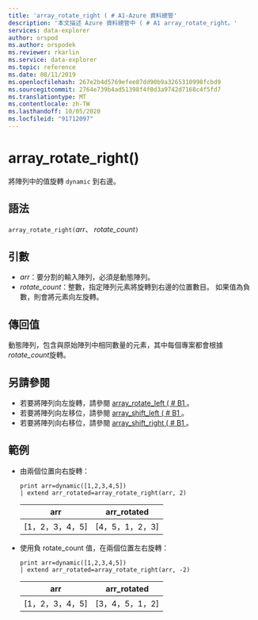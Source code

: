 ```yaml
---
title: 'array_rotate_right ( # A1-Azure 資料總管'
description: '本文描述 Azure 資料總管中 ( # A1 array_rotate_right。'
services: data-explorer
author: orspod
ms.author: orspodek
ms.reviewer: rkarlin
ms.service: data-explorer
ms.topic: reference
ms.date: 08/11/2019
ms.openlocfilehash: 267e2b4d5769efee87dd90b9a3265310998fcbd9
ms.sourcegitcommit: 2764e739b4ad51398f4f0d3a9742d7168c4f5fd7
ms.translationtype: MT
ms.contentlocale: zh-TW
ms.lasthandoff: 10/05/2020
ms.locfileid: "91712097"
---
```

# <a name="array_rotate_right"></a>array_rotate_right()

將陣列中的值旋轉 `dynamic` 到右邊。

## <a name="syntax"></a>語法

`array_rotate_right(`*arr*、 *rotate_count*`)`

## <a name="arguments"></a>引數

* *arr*：要分割的輸入陣列，必須是動態陣列。
* *rotate_count*：整數，指定陣列元素將旋轉到右邊的位置數目。 如果值為負數，則會將元素向左旋轉。

## <a name="returns"></a>傳回值

動態陣列，包含與原始陣列中相同數量的元素，其中每個專案都會根據 *rotate_count*旋轉。

## <a name="see-also"></a>另請參閱

* 若要將陣列向左旋轉，請參閱 [array_rotate_left ( # B1 ](array_rotate_leftfunction.md)。
* 若要將陣列向左移位，請參閱 [array_shift_left ( # B1 ](array_shift_leftfunction.md)。
* 若要將陣列向右移位，請參閱 [array_shift_right ( # B1 ](array_shift_rightfunction.md)。

## <a name="examples"></a>範例

* 由兩個位置向右旋轉：

    <!-- csl: https://help.kusto.windows.net:443/Samples -->
    ```kusto
    print arr=dynamic([1,2,3,4,5]) 
    | extend arr_rotated=array_rotate_right(arr, 2)
    ```
    
    |arr|arr_rotated|
    |---|---|
    |[1，2，3，4，5]|[4，5，1，2，3]|

* 使用負 rotate_count 值，在兩個位置左右旋轉：

    <!-- csl: https://help.kusto.windows.net:443/Samples -->
    ```kusto
    print arr=dynamic([1,2,3,4,5]) 
    | extend arr_rotated=array_rotate_right(arr, -2)
    ```
    
    |arr|arr_rotated|
    |---|---|
    |[1，2，3，4，5]|[3，4，5，1，2]|
